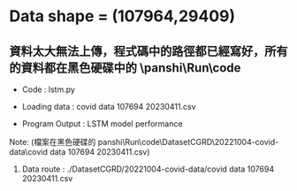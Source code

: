 # Data shape = (107964,29409)
## 資料太大無法上傳，程式碼中的路徑都已經寫好，所有的資料都在黑色硬碟中的 \panshi\Run\code
* Code : lstm.py

* Loading data : covid data 107694 20230411.csv

* Program Output : LSTM model performance

Note: (檔案在黑色硬碟的 panshi\Run\code\DatasetCGRD\20221004-covid-data\covid data 107694 20230411.csv)
1. Data route : ./DatasetCGRD/20221004-covid-data/covid data 107694 20230411.csv
